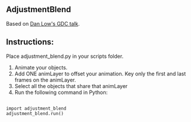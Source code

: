 ## AdjustmentBlend
Based on [Dan Low's GDC talk](https://www.youtube.com/watch?v=eeWBlMJHR14).

## Instructions:
Place adjustment_blend.py in your scripts folder.

1. Animate your objects. 
2. Add ONE animLayer to offset your animation. Key only the first and last frames on the animLayer.
3. Select all the objects that share that animLayer
4. Run the following command in Python:

##
    import adjustment_blend
    adjustment_blend.run()

